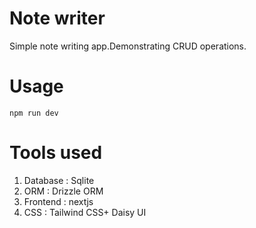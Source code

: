 # Note writer
Simple note writing app.Demonstrating CRUD operations.

# Usage
```
npm run dev
```

# Tools used
1. Database : Sqlite
2. ORM : Drizzle ORM
3. Frontend : nextjs 
4. CSS : Tailwind CSS+ Daisy UI




